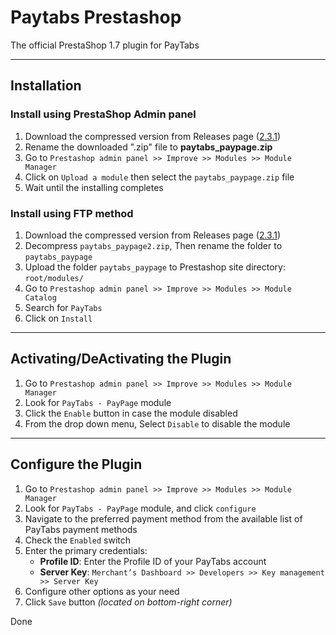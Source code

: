 # Paytabs Prestashop

The official PrestaShop 1.7 plugin for PayTabs

- - -

## Installation

### Install using PrestaShop Admin panel

1. Download the compressed version from Releases page ([2.3.1](https://github.com/paytabscom/paytabs-prestashop1.7/releases/download/2.3.1/paytabs_paypage2.zip))
2. Rename the downloaded ".zip" file to **paytabs_paypage.zip**
3. Go to `Prestashop admin panel >> Improve >> Modules >> Module Manager`
4. Click on `Upload a module` then select the `paytabs_paypage.zip` file
5. Wait until the installing completes

### Install using FTP method

1. Download the compressed version from Releases page ([2.3.1](https://github.com/paytabscom/paytabs-prestashop1.7/releases/download/2.3.1/paytabs_paypage2.zip))
2. Decompress `paytabs_paypage2.zip`, Then rename the folder to `paytabs_paypage`
3. Upload the folder `paytabs_paypage` to Prestashop site directory: `root/modules/`
4. Go to `Prestashop admin panel >> Improve >> Modules >> Module Catalog`
5. Search for `PayTabs`
6. Click on `Install`

- - -

## Activating/DeActivating the Plugin

1. Go to `Prestashop admin panel >> Improve >> Modules >> Module Manager`
2. Look for `PayTabs - PayPage` module
3. Click the `Enable` button in case the module disabled
4. From the drop down menu, Select `Disable` to disable the module

- - -

## Configure the Plugin

1. Go to `Prestashop admin panel >> Improve >> Modules >> Module Manager`
2. Look for `PayTabs - PayPage` module, and click `configure`
3. Navigate to the preferred payment method from the available list of PayTabs payment methods
4. Check the `Enabled` switch
5. Enter the primary credentials:
   - **Profile ID**: Enter the Profile ID of your PayTabs account
   - **Server Key**: `Merchant’s Dashboard >> Developers >> Key management >> Server Key`
6. Configure other options as your need
7. Click `Save` button *(located on bottom-right corner)*

Done
